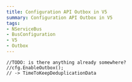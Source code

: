 ```yaml
---
title: Configuration API Outbox in V5
summary: Configuration API Outbox in V5
tags:
- NServiceBus
- BusConfiguration
- V5
- Outbox
---
```


	//TODO: is there anything already somewhere?
	//cfg.EnableOutbox();
	// -> TimeToKeepDeduplicationData